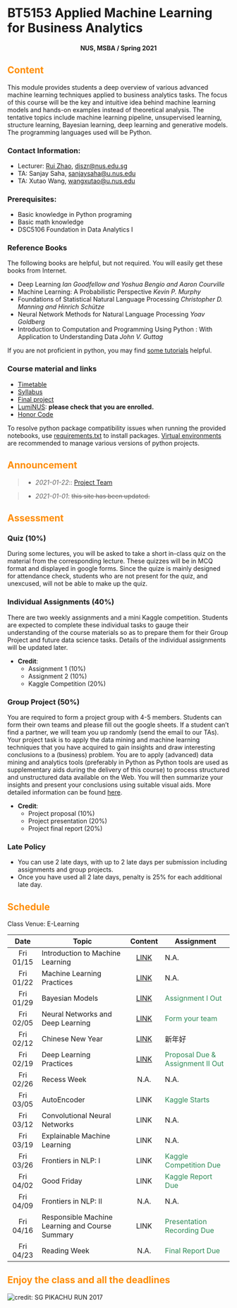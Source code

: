 # BT5153 Applied Machine Learning for Business Analytics

#### <center>NUS, MSBA / Spring 2021</center>

## <font color='DarkOrange'>Content</font>

This module provides students a deep overview of various advanced machine learning techniques applied to business analytics tasks. The focus of this course will be the key and intuitive idea behind machine learning models and hands-on examples instead of theoretical analysis. The tentative topics include machine learning pipeline, unsupervised learning, structure learning, Bayesian learning, deep learning and generative models. The programming languages used will be Python.

### Contact Information:

- Lecturer: [Rui Zhao](https://rzntu.github.io), [diszr@nus.edu.sg](mailto:diszr@nus.edu.sg)
- TA: Sanjay Saha, [sanjaysaha@u.nus.edu](mailto:sanjaysaha@u.nus.edu)
- TA: Xutao Wang, [wangxutao@u.nus.edu](mailto:wangxutao@u.nus.edu)

### Prerequisites:

- Basic knowledge in Python programing
- Basic math knowledge
- DSC5106 Foundation in Data Analytics I

### Reference Books

The following books are helpful, but not required. You will easily get these books from Internet.

- Deep Learning *Ian Goodfellow and Yoshua Bengio and Aaron Courville*
- Machine Learning: A Probabilistic Perspective *Kevin P. Murphy*
- Foundations of Statistical Natural Language Processing *Christopher D. Manning and Hinrich Schütze*
- Neural Network Methods for Natural Language Processing *Yoav Goldberg*
- Introduction to Computation and Programming Using Python : With Application to Understanding Data *John V. Guttag* 

If you are not proficient in python, you may find [some tutorials](material/coding.md) helpful.

### Course material and links

- [Timetable](#schedule)
- [Syllabus](material/syllabus.md)
- [Final project](project/project.md)
- [LumiNUS](https://luminus.nus.edu.sg/): **please check that you are enrolled.**
- [Honor Code](honorcode.md)

To resolve python package compatibility issues when running the provided notebooks, use [requirements.txt](material/requirements.txt) to install packages. [Virtual environments](https://docs.python-guide.org/dev/virtualenvs/#:~:text=virtualenv%20is%20a%20tool%20to,standalone%2C%20in%20place%20of%20Pipenv) are recommended to manage various versions of python projects.


## <font color='DarkOrange'>Announcement</font>

> - *2021-01-22*:: [Project Team](https://docs.google.com/spreadsheets/d/1OmBdv-QyD0xAlN4717__vKu_cTS16L-4PNyi1A5Y_XY/edit?usp=sharing)

> - *2021-01-01*: ~~this site has been updated.~~

## <font color='DarkOrange'>Assessment</font>

### Quiz (10%)

During some lectures, you will be asked to take a short in-class quiz on the material from the corresponding lecture. These quizzes will be in MCQ format and displayed in google forms. Since the quize is mainly designed for attendance check, students who are not present for the quiz, and unexcused, will not be able to make up the quiz.

### Individual Assignments (40%)

There are two weekly assignments and a mini Kaggle competition. Students are expected to complete these individual tasks to gauge their understanding of the course materials so as to prepare them for their Group Project and future data science tasks. Details of the individual assignments will be updated later.

- **Credit**:
  * Assignment 1 (10%)
  * Assignment 2 (10%)
  * Kaggle Competition (20%)

### Group Project (50%)

You are required to form a project group with 4-5 members. Students can form their own teams and please fill out the google sheets. If a student can’t find a partner, we will team you up randomly (send the email to our TAs). Your project task is to apply the data mining and machine learning techniques that you have acquired to gain insights and draw interesting conclusions to a (business) problem. You are to apply (advanced) data mining and analytics tools (preferably in Python as Python tools are used as supplementary aids during the delivery of this course) to process structured and unstructured data available on the Web. You will then summarize your insights and present your conclusions using suitable visual aids. More detailed information can be found [here](project/project.md).

- **Credit**:
  * Project proposal (10%) 
  * Project presentation (20%)
  * Project final report (20%)

### Late Policy

* You can use 2 late days, with up to 2 late days per submission including assignments and group projects.
* Once you have used all 2 late days, penalty is 25% for each additional late day. 

## <font color='DarkOrange'>Schedule</font>

Class Venue: E-Learning

**Date** |	**Topic** |	**Content** | **Assignment**
:----:  | ------- | :----: | ---------------
Fri 01/15 | Introduction to Machine Learning | [LINK](note/blogs01.md) | N.A.
Fri 01/22 | Machine Learning Practices | [LINK](note/blogs02.md)  | N.A.
Fri 01/29 | Bayesian Models | [LINK](note/blogs03.md) | <font color='SeaGreen'>Assignment I Out</font>
Fri 02/05 | Neural Networks and Deep Learning | [LINK](note/blogs04.md)  | <font color='SeaGreen'>Form your team</font>
Fri 02/12 | Chinese New Year | [LINK](note/blogs_vis.md) | 新年好
Fri 02/19 | Deep Learning Practices | [LINK](note/blogs05.md)  |<font color='SeaGreen'>Proposal Due & Assignment II Out</font>
Fri 02/26 | Recess Week | N.A. |  N.A.
Fri 03/05 | AutoEncoder | LINK| <font color='SeaGreen'>Kaggle Starts</font>
Fri 03/12 | Convolutional Neural Networks | LINK | N.A.
Fri 03/19 | Explainable Machine Learning  | LINK  | N.A.
Fri 03/26 | Frontiers in NLP: I | LINK | <font color='SeaGreen'>Kaggle Competition Due</font>
Fri 04/02 | Good Friday | LINK | <font color='SeaGreen'>Kaggle Report Due</font>
Fri 04/09 | Frontiers in NLP: II | N.A. | N.A.
Fri 04/16 | Responsible Machine Learning and Course Summary | LINK |  <font color='SeaGreen'>Presentation Recording Due</font>
Fri 04/23 | Reading Week | N.A. | <font color='SeaGreen'>Final Report Due</font>
    
## <font color='DarkOrange'>Enjoy the class and all the deadlines</font>

![credit: SG PIKACHU RUN 2017](img/PIKA.jpg)